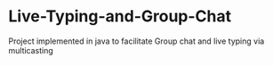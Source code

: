 # Live-Typing-and-Group-Chat
Project implemented in java to facilitate Group chat and live typing via multicasting
